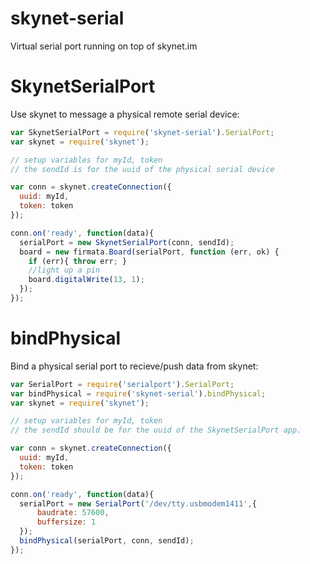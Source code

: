 skynet-serial
=============

Virtual serial port running on top of skynet.im



# SkynetSerialPort

Use skynet to message a physical remote serial device:

```js
var SkynetSerialPort = require('skynet-serial').SerialPort;
var skynet = require('skynet');

// setup variables for myId, token
// the sendId is for the uuid of the physical serial device

var conn = skynet.createConnection({
  uuid: myId,
  token: token
});

conn.on('ready', function(data){
  serialPort = new SkynetSerialPort(conn, sendId);
  board = new firmata.Board(serialPort, function (err, ok) {
    if (err){ throw err; }
    //light up a pin
    board.digitalWrite(13, 1);
  });
});

```


# bindPhysical

Bind a physical serial port to recieve/push data from skynet:

```js
var SerialPort = require('serialport').SerialPort;
var bindPhysical = require('skynet-serial').bindPhysical;
var skynet = require('skynet');

// setup variables for myId, token
// the sendId should be for the uuid of the SkynetSerialPort app.

var conn = skynet.createConnection({
  uuid: myId,
  token: token
});

conn.on('ready', function(data){
  serialPort = new SerialPort('/dev/tty.usbmodem1411',{
      baudrate: 57600,
      buffersize: 1
  });
  bindPhysical(serialPort, conn, sendId);
});

```
